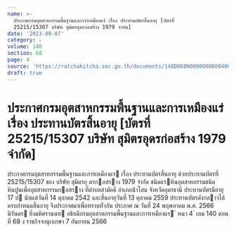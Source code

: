 ```yaml
---
name: >-
  ประกาศกรมอุตสาหกรรมพื้นฐานและการเหมืองแร่ เรื่อง ประทานบัตรสิ้นอายุ [บัตรที่
  25215/15307 บริษัท สุมิตรอุดรก่อสร้าง 1979 จำกัด]
date: '2023-09-07'
category: ง
volume: 140
section: 68
page: 4
source: 'https://ratchakitcha.soc.go.th/documents/140D068N0000000000400.pdf'
draft: true
---
```


# ประกาศกรมอุตสาหกรรมพื้นฐานและการเหมืองแร่ เรื่อง ประทานบัตรสิ้นอายุ [บัตรที่ 25215/15307 บริษัท สุมิตรอุดรก่อสร้าง 1979 จำกัด]

ประกาศกรมอุตสาหกรรมพื้นฐานและการเหมืองแร เรื่อง ประทานบัตรสิ้นอายุ ด้วยประทานบัตรที่ 25215/15307 ของ บริษัท สุมิตรอุ ดรกอสราง 1979 จํากัด ชนิดแรหินอุตสาหกรรมชนิดหินปูนเพื่ออุตสาหกรรมกอสราง ที่ตําบลสามัคคี อําเภอน้ําโสม จังหวัดอุดรธานี ประทานบัตรมีอายุ 17 ป นับแต่วันที่ 14 ตุลาคม 2542 และสิ้นอายุวันที่ 13 ตุลาคม 2559 ประทานบัตรดังกลาวได้ครบกําหนดสิ้นอายุ จึงประกาศมาเพื่อทราบทั่วกัน ประกาศ ณ วันที่ 24 พฤษภาคม พ.ศ. 2566 นิรันดร ยิ่งมหิศรานนท อธิบดีกรมอุตสาหกรรมพื้นฐานและการเหมืองแร ้ หนา 4 ่ เลม 140 ตอนที่ 68 ง ราชกิจจานุเบกษา 7 กันยายน 2566

